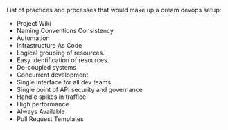 List of practices and processes that would make up a dream devops setup:
+ Project Wiki
+ Naming Conventions Consistency
+ Automation
+ Infrastructure As Code
+ Logical grouping of resources.
+ Easy identification of resources.
+ De-coupled systems
+ Concurrent development
+ Single interface for all dev teams
+ Single point of API security and governance
+ Handle spikes in traffice
+ High performance
+ Always Available
+ Pull Request Templates
